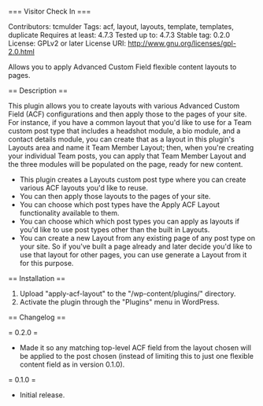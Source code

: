 === Visitor Check In ===

Contributors: tcmulder
Tags: acf, layout, layouts, template, templates, duplicate
Requires at least: 4.7.3
Tested up to: 4.7.3
Stable tag: 0.2.0
License: GPLv2 or later
License URI: http://www.gnu.org/licenses/gpl-2.0.html

Allows you to apply Advanced Custom Field flexible content layouts to pages.

== Description ==

This plugin allows you to create layouts with various Advanced Custom Field (ACF) configurations and then apply those to the pages of your site. For instance, if you have a common layout that you'd like to use for a Team custom post type that includes a headshot module, a bio module, and a contact details module, you can create that as a layout in this plugin's Layouts area and name it Team Member Layout; then, when you're creating your individual Team posts, you can apply that Team Member Layout and the three modules will be populated on the page, ready for new content.

* This plugin creates a Layouts custom post type where you can create various ACF layouts you'd like to reuse.
* You can then apply those layouts to the pages of your site.
* You can choose which post types have the Apply ACF Layout functionality available to them.
* You can choose which which post types you can apply as layouts if you'd like to use post types other than the built in Layouts.
* You can create a new Layout from any existing page of any post type on your site. So if you've built a page already and later decide you'd like to use that layout for other pages, you can use generate a Layout from it for this purpose.

== Installation ==

1. Upload "apply-acf-layout" to the "/wp-content/plugins/" directory.
2. Activate the plugin through the "Plugins" menu in WordPress.

== Changelog ==

= 0.2.0 =

* Made it so any matching top-level ACF field from the layout chosen will be applied to the post chosen (instead of limiting this to just one flexible content field as in version 0.1.0).

= 0.1.0 =

* Initial release.
